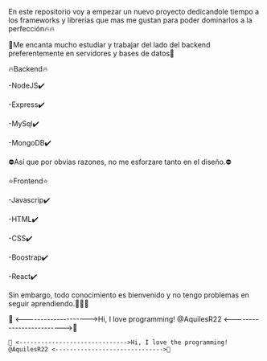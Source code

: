 
En este repositorio voy a empezar un nuevo proyecto dedicandole tiempo a los frameworks y librerias que mas me gustan para poder dominarlos a la perfección​🔥​​🔥​

💎​Me encanta mucho estudiar y trabajar del lado del backend preferentemente en servidores y bases de datos💎​

🔥​Backend🔥​

-NodeJS✔️​

-Express✔️​

-MySql✔️​

-MongoDB✔️​


⛔​Así que por obvias razones, no me esforzare tanto en el diseño.⛔​

⭐Frontend⭐

-Javascrip✔️​

-HTML✔️​

-CSS✔️​

-Boostrap✔️​

-React✔️​


Sin embargo, todo conocimiento es bienvenido y no tengo problemas en seguir aprendiendo.​💯​💯​💯​

💞️ <-------------------->Hi, I love programming! @AquilesR22 <------------------------->💞​







    💞️ <------------------------------>Hi, I love the programming! @AquilesR22 <------------------------------>💞️

